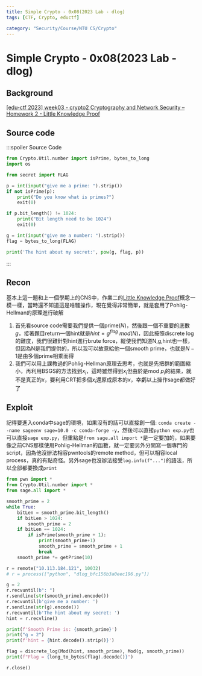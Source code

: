 ```yaml
---
title: Simple Crypto - 0x08(2023 Lab - dlog)
tags: [CTF, Crypto, eductf]

category: "Security/Course/NTU CS/Crypto"
---
```


# Simple Crypto - 0x08(2023 Lab - dlog)
## Background
[ [edu-ctf 2023] week03 - crypto2 ](https://www.youtube.com/live/u4ZVc8PuJC0?si=2wbiGreg_BZQ-dff)
[Cryptography and Network Security – Homework 2 - Little Knowledge Proof](https://hackmd.io/@SBK6401/SJobiaxQ3#5-Little-Knowledge-Proof)
## Source code
:::spoiler Source Code
```python
from Crypto.Util.number import isPrime, bytes_to_long
import os

from secret import FLAG

p = int(input("give me a prime: ").strip())
if not isPrime(p):
    print("Do you know what is primes?")
    exit(0)

if p.bit_length() != 1024:
    print("Bit length need to be 1024")
    exit(0)

g = int(input("give me a number: ").strip())
flag = bytes_to_long(FLAG)

print('The hint about my secret:', pow(g, flag, p))

```
:::
## Recon
基本上這一題和上一個學期上的CNS中，作業二的[Little Knowledge Proof](https://hackmd.io/@SBK6401/SJobiaxQ3#5-Little-Knowledge-Proof)概念一模一樣，當時還不知道這是啥騷操作，現在覺得非常簡單，就是套用了Pohlig-Hellman的原理進行破解

1. 首先看source code需要我們提供一個prime($N$)，然後跟一個不重要的底數$g$，接著題目return一個hint就是$hint=g^{flag}\ mod(N)$，因此按照discrete log的難度，我們很難針對hint進行brute force，縱使我們知道N,g,hint也一樣，但因為N是我們提供的，所以我可以故意給他一個smooth prime，也就是$N-1$是由多個prime相乘而得
2. 我們可以用上課教過的Pohlig-Hellman原理去思考，也就是先把群的範圍縮小，再利用BSGS的方法找到$x_i$，這時雖然得到$x_i$但由於是mod $p_i$的結果，就不是真正的$x$，要利用CRT把多個$x_i$還原成原本的$x$，幸虧以上操作sage都做好了

## Exploit
記得要進入conda中sage的環境，如果沒有的話可以直接創一個: `conda create --name sageenv sage=10.0 -c conda-forge -y`，然後可以直接`python exp.py`也可以直接`sage exp.py`，但重點是`from sage.all import *`是一定要加的，如果要像之前CNS那樣使用Pohlig-Hellman的函數，就一定要另外分開寫一個專門的script，因為他沒辦法相容pwntools的remote method，但可以相容local process，真的有點奇怪。另外sage也沒辦法接受`log.info(f"...")`的語法，所以全部都要換成`print`
```python
from pwn import *
from Crypto.Util.number import *
from sage.all import *

smooth_prime = 2
while True:
    bitLen = smooth_prime.bit_length()
    if bitLen > 1024:
        smooth_prime = 2
    if bitLen == 1024:
        if isPrime(smooth_prime + 1):
            print(smooth_prime+1)
            smooth_prime = smooth_prime + 1
            break
    smooth_prime *= getPrime(10)

r = remote("10.113.184.121", 10032)
# r = process(["python", "dlog_bfc156b3a0eec196.py"])

g = 2
r.recvuntil(b": ")
r.sendline(str(smooth_prime).encode())
r.recvuntil(b'give me a number: ')
r.sendline(str(g).encode())
r.recvuntil(b'The hint about my secret: ')
hint = r.recvline()

print(f'Smooth Prime is: {smooth_prime}')
print("g = 2")
print(f'hint = {hint.decode().strip()}')

flag = discrete_log(Mod(hint, smooth_prime), Mod(g, smooth_prime))
print(f"Flag = {long_to_bytes(flag).decode()}")

r.close()
```